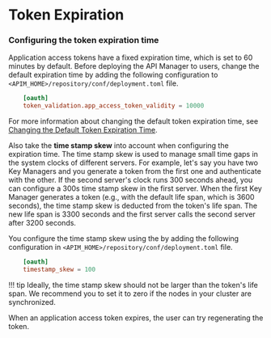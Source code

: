 # Token Expiration

### Configuring the token expiration time

Application access tokens have a fixed expiration time, which is set to 60 minutes by default. Before deploying the API Manager to users, change the default expiration time by adding the following configuration to `<APIM_HOME>/repository/conf/deployment.toml` file.
```toml
    [oauth]
    token_validation.app_access_token_validity = 10000
```

For more information about changing the default token expiration time, see [Changing the Default Token Expiration Time](../../../../consume/manage-application/generate-keys/obtain-access-token/changing-the-default-token-expiration-time/).

Also take the **time stamp skew** into account when configuring the expiration time. The time stamp skew is used to manage small time gaps in the system clocks of different servers. For example, let's say you have two Key Managers and you generate a token from the first one and authenticate with the other. If the second server's clock runs 300 seconds ahead, you can configure a 300s time stamp skew in the first server. When the first Key Manager generates a token (e.g., with the default life span, which is 3600 seconds), the time stamp skew is deducted from the token's life span. The new life span is 3300 seconds and the first server calls the second server after 3200 seconds.

You configure the time stamp skew using the by adding the following configuration in `<APIM_HOME>/repository/conf/deployment.toml` file.
```toml
    [oauth]
    timestamp_skew = 100
```

!!! tip
    Ideally, the time stamp skew should not be larger than the token's life span. We recommend you to set it to zero if the nodes in your cluster are synchronized.


When an application access token expires, the user can try regenerating the token.
